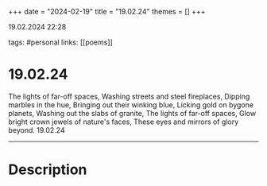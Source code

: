+++
date = "2024-02-19"
title = "19.02.24"
themes = []
+++

19.02.2024 22:28

tags: #personal
links: [[poems]]

# 19.02.24

The lights of far-off spaces,
Washing streets and steel fireplaces,
Dipping marbles in the hue,
Bringing out their winking blue,
Licking gold on bygone planets,
Washing out the slabs of granite,
The lights of far-off spaces,
Glow bright crown jewels of nature's faces,
These eyes and mirrors of glory beyond.
19.02.24

---

# Description

